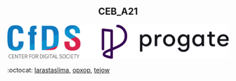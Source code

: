 <h2 align="center">
 CEB_A21
</h2>

<p align="center">
 <img src="https://raw.githubusercontent.com/larastaslima/CEBA21/master/res/penyelenggara.png" alt="CfDS x Progate" />
</p>

:octocat: [larastaslima](https://github.com/larastaslima), [opxop](https://github.com/opxop), [tejow](https://github.com/tejow)

